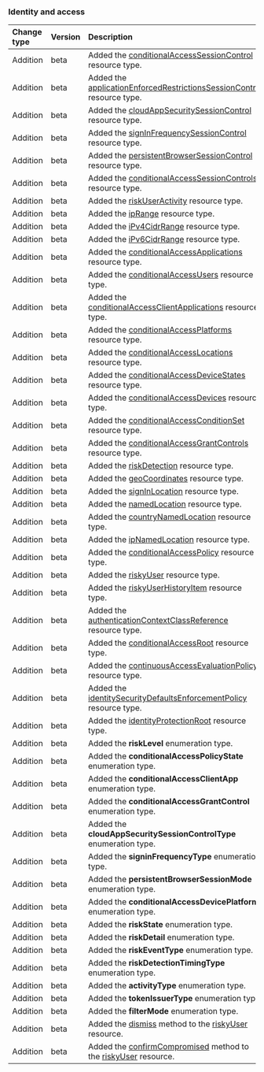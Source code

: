 ### Identity and access

| **Change type** | **Version** | **Description** |
|:---|:---|:---|
|Addition|beta|Added the [conditionalAccessSessionControl](https://docs.microsoft.com/en-us/graph/api/resources/conditionalAccessSessionControl?view=graph-rest-beta) resource type.|
|Addition|beta|Added the [applicationEnforcedRestrictionsSessionControl](https://docs.microsoft.com/en-us/graph/api/resources/applicationEnforcedRestrictionsSessionControl?view=graph-rest-beta) resource type.|
|Addition|beta|Added the [cloudAppSecuritySessionControl](https://docs.microsoft.com/en-us/graph/api/resources/cloudAppSecuritySessionControl?view=graph-rest-beta) resource type.|
|Addition|beta|Added the [signInFrequencySessionControl](https://docs.microsoft.com/en-us/graph/api/resources/signInFrequencySessionControl?view=graph-rest-beta) resource type.|
|Addition|beta|Added the [persistentBrowserSessionControl](https://docs.microsoft.com/en-us/graph/api/resources/persistentBrowserSessionControl?view=graph-rest-beta) resource type.|
|Addition|beta|Added the [conditionalAccessSessionControls](https://docs.microsoft.com/en-us/graph/api/resources/conditionalAccessSessionControls?view=graph-rest-beta) resource type.|
|Addition|beta|Added the [riskUserActivity](https://docs.microsoft.com/en-us/graph/api/resources/riskUserActivity?view=graph-rest-beta) resource type.|
|Addition|beta|Added the [ipRange](https://docs.microsoft.com/en-us/graph/api/resources/ipRange?view=graph-rest-beta) resource type.|
|Addition|beta|Added the [iPv4CidrRange](https://docs.microsoft.com/en-us/graph/api/resources/iPv4CidrRange?view=graph-rest-beta) resource type.|
|Addition|beta|Added the [iPv6CidrRange](https://docs.microsoft.com/en-us/graph/api/resources/iPv6CidrRange?view=graph-rest-beta) resource type.|
|Addition|beta|Added the [conditionalAccessApplications](https://docs.microsoft.com/en-us/graph/api/resources/conditionalAccessApplications?view=graph-rest-beta) resource type.|
|Addition|beta|Added the [conditionalAccessUsers](https://docs.microsoft.com/en-us/graph/api/resources/conditionalAccessUsers?view=graph-rest-beta) resource type.|
|Addition|beta|Added the [conditionalAccessClientApplications](https://docs.microsoft.com/en-us/graph/api/resources/conditionalAccessClientApplications?view=graph-rest-beta) resource type.|
|Addition|beta|Added the [conditionalAccessPlatforms](https://docs.microsoft.com/en-us/graph/api/resources/conditionalAccessPlatforms?view=graph-rest-beta) resource type.|
|Addition|beta|Added the [conditionalAccessLocations](https://docs.microsoft.com/en-us/graph/api/resources/conditionalAccessLocations?view=graph-rest-beta) resource type.|
|Addition|beta|Added the [conditionalAccessDeviceStates](https://docs.microsoft.com/en-us/graph/api/resources/conditionalAccessDeviceStates?view=graph-rest-beta) resource type.|
|Addition|beta|Added the [conditionalAccessDevices](https://docs.microsoft.com/en-us/graph/api/resources/conditionalAccessDevices?view=graph-rest-beta) resource type.|
|Addition|beta|Added the [conditionalAccessConditionSet](https://docs.microsoft.com/en-us/graph/api/resources/conditionalAccessConditionSet?view=graph-rest-beta) resource type.|
|Addition|beta|Added the [conditionalAccessGrantControls](https://docs.microsoft.com/en-us/graph/api/resources/conditionalAccessGrantControls?view=graph-rest-beta) resource type.|
|Addition|beta|Added the [riskDetection](https://docs.microsoft.com/en-us/graph/api/resources/riskDetection?view=graph-rest-beta) resource type.|
|Addition|beta|Added the [geoCoordinates](https://docs.microsoft.com/en-us/graph/api/resources/geoCoordinates?view=graph-rest-beta) resource type.|
|Addition|beta|Added the [signInLocation](https://docs.microsoft.com/en-us/graph/api/resources/signInLocation?view=graph-rest-beta) resource type.|
|Addition|beta|Added the [namedLocation](https://docs.microsoft.com/en-us/graph/api/resources/namedLocation?view=graph-rest-beta) resource type.|
|Addition|beta|Added the [countryNamedLocation](https://docs.microsoft.com/en-us/graph/api/resources/countryNamedLocation?view=graph-rest-beta) resource type.|
|Addition|beta|Added the [ipNamedLocation](https://docs.microsoft.com/en-us/graph/api/resources/ipNamedLocation?view=graph-rest-beta) resource type.|
|Addition|beta|Added the [conditionalAccessPolicy](https://docs.microsoft.com/en-us/graph/api/resources/conditionalAccessPolicy?view=graph-rest-beta) resource type.|
|Addition|beta|Added the [riskyUser](https://docs.microsoft.com/en-us/graph/api/resources/riskyUser?view=graph-rest-beta) resource type.|
|Addition|beta|Added the [riskyUserHistoryItem](https://docs.microsoft.com/en-us/graph/api/resources/riskyUserHistoryItem?view=graph-rest-beta) resource type.|
|Addition|beta|Added the [authenticationContextClassReference](https://docs.microsoft.com/en-us/graph/api/resources/authenticationContextClassReference?view=graph-rest-beta) resource type.|
|Addition|beta|Added the [conditionalAccessRoot](https://docs.microsoft.com/en-us/graph/api/resources/conditionalAccessRoot?view=graph-rest-beta) resource type.|
|Addition|beta|Added the [continuousAccessEvaluationPolicy](https://docs.microsoft.com/en-us/graph/api/resources/continuousAccessEvaluationPolicy?view=graph-rest-beta) resource type.|
|Addition|beta|Added the [identitySecurityDefaultsEnforcementPolicy](https://docs.microsoft.com/en-us/graph/api/resources/identitySecurityDefaultsEnforcementPolicy?view=graph-rest-beta) resource type.|
|Addition|beta|Added the [identityProtectionRoot](https://docs.microsoft.com/en-us/graph/api/resources/identityProtectionRoot?view=graph-rest-beta) resource type.|
|Addition|beta|Added the **riskLevel** enumeration type.|
|Addition|beta|Added the **conditionalAccessPolicyState** enumeration type.|
|Addition|beta|Added the **conditionalAccessClientApp** enumeration type.|
|Addition|beta|Added the **conditionalAccessGrantControl** enumeration type.|
|Addition|beta|Added the **cloudAppSecuritySessionControlType** enumeration type.|
|Addition|beta|Added the **signinFrequencyType** enumeration type.|
|Addition|beta|Added the **persistentBrowserSessionMode** enumeration type.|
|Addition|beta|Added the **conditionalAccessDevicePlatform** enumeration type.|
|Addition|beta|Added the **riskState** enumeration type.|
|Addition|beta|Added the **riskDetail** enumeration type.|
|Addition|beta|Added the **riskEventType** enumeration type.|
|Addition|beta|Added the **riskDetectionTimingType** enumeration type.|
|Addition|beta|Added the **activityType** enumeration type.|
|Addition|beta|Added the **tokenIssuerType** enumeration type.|
|Addition|beta|Added the **filterMode** enumeration type.|
|Addition|beta|Added the [dismiss](https://docs.microsoft.com/en-us/graph/api/riskyUser-dismiss?view=graph-rest-beta) method to the [riskyUser](https://docs.microsoft.com/en-us/graph/api/resources/riskyUser?view=graph-rest-beta) resource.|
|Addition|beta|Added the [confirmCompromised](https://docs.microsoft.com/en-us/graph/api/riskyUser-confirmCompromised?view=graph-rest-beta) method to the [riskyUser](https://docs.microsoft.com/en-us/graph/api/resources/riskyUser?view=graph-rest-beta) resource.|
